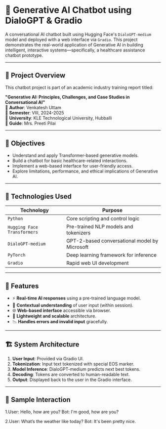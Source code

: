 # 🤖 Generative AI Chatbot using DialoGPT & Gradio

A conversational AI chatbot built using Hugging Face's `DialoGPT-medium` model and deployed with a web interface via `Gradio`. This project demonstrates the real-world application of Generative AI in building intelligent, interactive systems—specifically, a healthcare assistance chatbot prototype.

---

## 📌 Project Overview

This chatbot project is part of an academic industry training report titled:

**"Generative AI: Principles, Challenges, and Case Studies in Conversational AI"**  
🔸 **Author**: Venkatesh Uttam  
🔸 **Semester**: VIII, 2024-2025  
🔸 **University**: KLE Technological University, Hubballi  
🔸 **Guide**: Mrs. Preeti Pilai  

---

## 🎯 Objectives

- Understand and apply Transformer-based generative models.
- Build a chatbot for basic healthcare-related interactions.
- Implement a web-based interface for user-friendly access.
- Explore limitations, performance, and ethical implications of Generative AI.

---

## 🧠 Technologies Used

| Technology           | Purpose                                                  |
|----------------------|----------------------------------------------------------|
| `Python`             | Core scripting and control logic                         |
| `Hugging Face Transformers` | Pre-trained NLP models and tokenizers               |
| `DialoGPT-medium`    | GPT-2-based conversational model by Microsoft            |
| `PyTorch`            | Deep learning framework for inference                    |
| `Gradio`             | Rapid web UI development                                 |

---

## 🧩 Features

- ⚡ **Real-time AI responses** using a pre-trained language model.
- 🧠 **Contextual understanding** of user input (within session).
- 🌐 **Web-based interface** accessible via browser.
- 🚀 **Lightweight and scalable** architecture.
- 📉 **Handles errors and invalid input** gracefully.

---

## 🏗️ System Architecture

1. **User Input**: Provided via Gradio UI.
2. **Tokenization**: Input text tokenized with special EOS marker.
3. **Model Inference**: DialoGPT-medium predicts next best tokens.
4. **Decoding**: Tokens are converted to human-readable text.
5. **Output**: Displayed back to the user in the Gradio interface.

---

## 🧪 Sample Interaction

1.User: Hello, how are you? Bot: I'm good, how are you?



2.User: What’s the weather like today? Bot: It's been pretty nice.




